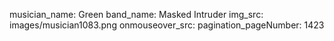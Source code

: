 musician_name: Green
band_name: Masked Intruder
img_src: images/musician1083.png
onmouseover_src: 
pagination_pageNumber: 1423